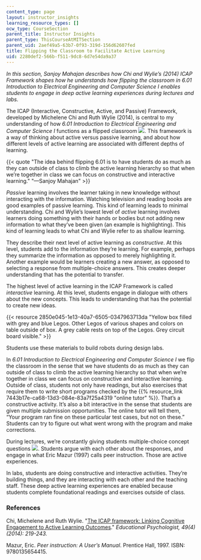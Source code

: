 ```yaml
---
content_type: page
layout: instructor_insights
learning_resource_types: []
ocw_type: CourseSection
parent_title: Instructor Insights
parent_type: ThisCourseAtMITSection
parent_uid: 2aef49a5-63b7-0f93-319d-156d62607fed
title: Flipping the Classroom to Facilitate Active Learning
uid: 2280def2-566b-f511-9dc8-6d7e54da9a37
---
```


_In this section, Sanjoy Mahajan describes how Chi and Wylie’s (2014) ICAP Framework shapes how he understands how flipping the classroom in 6.01 Introduction to Electrical Engineering and Computer Science I enables students to engage in deep active learning experiences during lectures and labs._

The ICAP (Interactive, Constructive, Active, and Passive) Framework, developed by Michelene Chi and Ruth Wylie (2014), is central to my understanding of how _6.01 Introduction to Electrical Engineering and Computer Science I_ functions as a flipped classroom ![](/images/educator/icon-question-flip.png). This framework is a way of thinking about active versus passive learning, and about how different levels of active learning are associated with different depths of learning.

{{< quote "The idea behind flipping 6.01 is to have students do as much as they can outside of class to climb the active learning hierarchy so that when we’re together in class we can focus on constructive and interactive learning." "—Sanjoy Mahajan" >}}

_Passive_ learning involves the learner taking in new knowledge without interacting with the information. Watching television and reading books are good examples of passive learning. This kind of learning leads to minimal understanding. Chi and Wylie’s lowest level of _active_ learning involves learners doing something with their hands or bodies but not adding new information to what they’ve been given (an example is highlighting). This kind of learning leads to what Chi and Wylie refer to as shallow learning.

They describe their next level of active learning as _constructive_. At this level, students add to the information they’re learning. For example, perhaps they summarize the information as opposed to merely highlighting it. Another example would be learners creating a new answer, as opposed to selecting a response from multiple-choice answers. This creates deeper understanding that has the potential to transfer.

The highest level of active learning in the ICAP Framework is called _interactive_ learning. At this level, students engage in dialogue with others about the new concepts. This leads to understanding that has the potential to create new ideas.

{{< resource 2850e045-1e13-40a7-6505-0347963713da "Yellow box filled with grey and blue Legos. Other Legos of various shapes and colors on table outside of box. A grey cable rests on top of the Legos. Grey circuit board visible." >}}  

Students use these materials to build robots during design labs.

In _6.01 Introduction to Electrical Engineering and Computer Science I_ we flip the classroom in the sense that we have students do as much as they can outside of class to climb the active learning hierarchy so that when we’re together in class we can focus on constructive and interactive learning. Outside of class, students not only have readings, but also exercises that require them to write short programs checked by the {{% resource_link 7443b17e-ca68-13d3-084e-83a7f25a4319 "online tutor" %}}. That’s a constructive activity. It’s also a bit interactive in the sense that students are given multiple submission opportunities. The online tutor will tell them, “Your program ran fine on these particular test cases, but not on these.” Students can try to figure out what went wrong with the program and make corrections.

During lectures, we’re constantly giving students multiple-choice concept questions ![](/images/educator/icon-question-conq.png). Students argue with each other about the responses, and engage in what Eric Mazur (1997) calls peer instruction. Those are active experiences.

In labs, students are doing constructive and interactive activities. They’re building things, and they are interacting with each other and the teaching staff. These deep active learning experiences are enabled because students complete foundational readings and exercises outside of class.

### References

Chi, Michelene and Ruth Wylie. "[The ICAP framework: Linking Cognitive Engagement to Active Learning Outcomes](http://www.tandfonline.com/doi/abs/10.1080/00461520.2014.965823#.ViAIwCtq1SA)." _Educational Psychologist, 49(4) (2014): 219-243._

Mazur, Eric. _Peer instruction: A User’s Manual_. Prentice Hall, 1997. ISBN: 9780135654415.